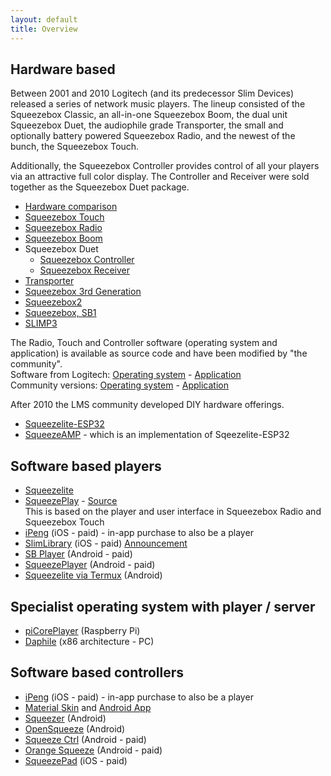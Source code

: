 ```yaml
---
layout: default
title: Overview
---
```


## Hardware based

Between 2001 and 2010 Logitech (and its predecessor Slim Devices) released a series of network music players. The lineup consisted of the Squeezebox Classic, an all-in-one Squeezebox Boom, the dual unit Squeezebox Duet, the audiophile grade Transporter, the small and optionally battery powered Squeezebox Radio, and the newest of the bunch, the Squeezebox Touch.

Additionally, the Squeezebox Controller provides control of all your players via an attractive full color display. The Controller and Receiver were sold together as the Squeezebox Duet package. 

- [Hardware comparison](hardware-comparison.md)
- [Squeezebox Touch](squeezebox-touch.md)
- [Squeezebox Radio](squeezebox-radio.md)
- [Squeezebox Boom](squeezebox-boom.md)
- Squeezebox Duet
    - [Squeezebox Controller](squeezebox-controller.md)
    - [Squeezebox Receiver](squeezebox-receiver.md)
- [Transporter](transporter.md)
- [Squeezebox 3rd Generation](squeezebox-classic.md)
- [Squeezebox2](squeezebox2.md)
- [Squeezebox, SB1](squeezebox1.md)
- [SLIMP3](SLIMP3.md)

The Radio, Touch and Controller software (operating system and application) is available as source code and have been modified by "the community".  
Software from Logitech: [Operating system](https://github.com/Logitech/squeezeos) - [Application](https://github.com/Logitech/squeezeplay)  
Community versions: [Operating system](https://github.com/ralph-irving/squeezeos)  - [Application](https://github.com/ralph-irving/squeezeplay)

After 2010 the LMS community developed DIY hardware offerings. 

- [Squeezelite-ESP32](https://github.com/sle118/squeezelite-esp32)
- [SqueezeAMP](https://github.com/philippe44/SqueezeAMP) - which is an implementation of Sqeezelite-ESP32

## Software based players

- [Squeezelite](https://github.com/ralph-irving/squeezelite)
- [SqueezePlay](https://sourceforge.net/projects/lmsclients/files/squeezeplay/) - [Source](https://github.com/ralph-irving/squeezeplay)  
  This is based on the player and user interface in Squeezebox Radio and Squeezebox Touch
- [iPeng](https://penguinlovesmusic.de/) (iOS - paid) - in-app purchase to also be a player
- [SlimLibrary](https://apps.apple.com/us/app/slimlibrary/id1022479972) (iOS - paid) [Announcement](https://forums.slimdevices.com/forum/user-forums/3rd-party-software/100649-announce-slimlibrary-new-ios-remote-control-and-player-for-logitech-media-server?view=thread)
- [SB Player](https://play.google.com/store/apps/details?id=com.angrygoat.android.sbplayer) (Android - paid)
- [SqueezePlayer](https://play.google.com/store/apps/details?id=de.bluegaspode.squeezeplayer) (Android - paid)
- [Squeezelite via Termux](https://github.com/CDrummond/lms-material-app/wiki/Squeezelite-via-Termux) (Android)

## Specialist operating system with player / server

- [piCorePlayer](https://www.picoreplayer.org/) (Raspberry Pi)
- [Daphile](https://www.daphile.com/) (x86 architecture - PC)


## Software based controllers

- [iPeng](https://penguinlovesmusic.de/) (iOS - paid) - in-app purchase to also be a player
- [Material Skin](https://github.com/CDrummond/lms-material) and [Android App](https://github.com/CDrummond/lms-material-app)
- [Squeezer](https://github.com/kaaholst/android-squeezer) (Android)
- [OpenSqueeze](https://github.com/orangebikelabs/opensqueeze) (Android) 
- [Squeeze Ctrl](https://play.google.com/store/apps/details?id=com.angrygoat.android.squeezectrl) (Android - paid)
- [Orange Squeeze](https://play.google.com/store/apps/details?id=com.orangebikelabs.orangesqueeze) (Android - paid)
- [SqueezePad](https://apps.apple.com/us/app/squeezepad/id380003002) (iOS - paid)
